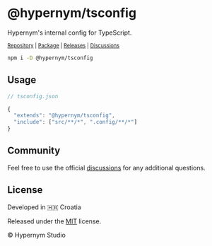 # @hypernym/tsconfig

Hypernym's internal config for TypeScript.

<sub><a href="https://github.com/hypernym-studio/tsconfig">Repository</a> | <a href="https://www.npmjs.com/package/@hypernym/tsconfig">Package</a> | <a href="https://github.com/hypernym-studio/tsconfig/releases">Releases</a> | <a href="https://github.com/hypernym-studio/tsconfig/discussions">Discussions</a></sub>

```sh
npm i -D @hypernym/tsconfig
```

## Usage

```js
// tsconfig.json

{
  "extends": "@hypernym/tsconfig",
  "include": ["src/**/*", ".config/**/*"]
}
```

## Community

Feel free to use the official [discussions](https://github.com/hypernym-studio/tsconfig/discussions) for any additional questions.

## License

Developed in 🇭🇷 Croatia

Released under the [MIT](LICENSE.txt) license.

© Hypernym Studio
